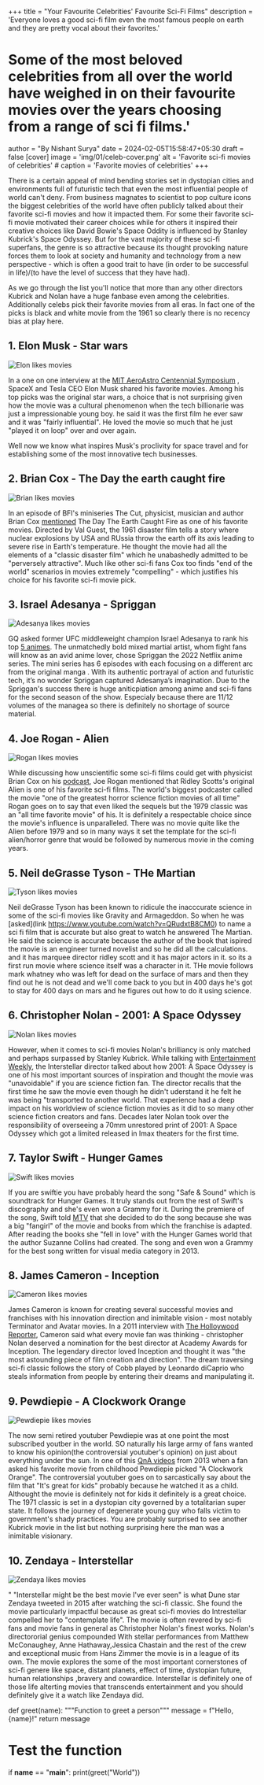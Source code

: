 +++
title = "Your Favourite Celebrities' Favourite Sci-Fi Films"
description = 'Everyone loves a good sci-fi film even the most famous people on earth and they are pretty vocal about their favorites.'
# Some of the most beloved celebrities from all over the world have weighed in on their favourite movies over the years choosing from a range of sci fi films.' 
author = "By Nishant Surya"
date = 2024-02-05T15:58:47+05:30
draft = false
[cover]
    image = 'img/01/celeb-cover.png'
    alt = 'Favorite sci-fi movies of celebrities'
    # caption = 'Favorite movies of celebrities'
+++
<!-- influenced their thought process influenced their thought process and perspective towards life. There is a certain charm/appel of mind bending stories set in dystopian cities/environments full of futuristic tech that even the most influential people of world can't deny. From business magnates to scientist to pop culture icons the biggest celebrities of the world have often publicly talked about their favorite sci-fi movies and how it impacted them. For some their favorite sci-fi movie motivated their career choices while for others it inspired their creative choices like David Bowie's Space Oddity is influenced by Stanley Kubrick's Space Odyssey. But for the vast majority of these sci-fi superfans, the genre is so attractive because its thought provoking nature forces them to look at society and humanity and technology from a new perspective - which is often a good trait to have (in order to be successful in life)/(to have the level of success that they have had).-->

There is a certain appeal of mind bending stories set in dystopian cities and environments full of futuristic tech that even the most influential people of world can't deny. From business magnates to scientist to pop culture icons the biggest celebrities of the world have often publicly talked about their favorite sci-fi movies and how it impacted them. For some their favorite sci-fi movie motivated their career choices while for others it inspired their creative choices like David Bowie's Space Oddity is influenced by Stanley Kubrick's Space Odyssey. But for the vast majority of these sci-fi superfans, the genre is so attractive because its thought provoking nature forces them to look at society and humanity and technology from a new perspective - which is often a good trait to have (in order to be successful in life)/(to have the level of success that they have had).

As we go through the list you'll notice that more than any other directors Kubrick and Nolan have a huge fanbase even among the celebrities. Additionally celebs pick their favorite movies from all eras. In fact one of the picks is black and white movie from the 1961 so clearly there is no recency bias at play here.

<!-- As we go through the list you'll notice that some movies are quoted as favorite by multiple celebrities. Clearly some movies have been more impactful and influential than th others. Their are favorites that go as far back as 1961 and as recent as 2022.  -->


<!-- 
You'll notice a pattern in the choices made by these celebrities. Most of them seem to be attracted towards the work of three directors namely, Stanley Kubrick, RIdley Scott, Christopher Nolan. The earliest favorite is a black and white film from as far back as 1961 and the most recent is a series from 2022 -->


<!-- There is a certain charm/appel of mind bending stories set in dystopian cities/environments full of futuristic tech that even the most influential people of world can't deny. From business magnates to scientist to pop culture icons the biggest celebrities of the world often talk about their favorite sci-fi movies with pride. Partly because the genre in itself is exciting like no other but  but also because it highlighting their ability and intelligence to look at things like humanity and social issues from a new perspective. Some even extract inspiration from this genre and apply it to their respective fields like David Bowie's Space Oddity is inspired by Kubrick's Space Odyssey. While others owe their whole career to an inspiration from a science fiction film. -->
<!-- 
Some of worlds most influential people love innovative futurisitc technology, as is evident in their picks for their favorite sci-fi films of all time, while others just seem to enjoy mind bending dystopian stories. From buisiness leaders to the biggest scientists, the biggest celebrities have publicly weighed in on their favorite sci-fi movies. Some shared insights into masterpieces that inspired their journey into the field of science and tech, and some praised the thought provoking movies that influenced their thought process and perspective towards life. -->

<!-- To enjoy sci
A good sci-fi movie - or sometimes a bad one - usually deals with good or bad innovation which is why some of the most successful people in the world love it. From the biggest podcasters to the biggest youtubers and movie directors, the biggest celebrities have often picked a sci fi film as their favorite movie

Everyone loves the sci fi genre and celebrities are no different as they too harbour a deep passion for sci fi, as evident in their picks for their favourite sci fi film of all time. Some even shared insights into how these movies affected their personal vision and thought process since we all know how futuristic some of the sci fi movies are. No wonder sci fi movies often predict the future its prpbably because it isnpuires people to create what they show in the movies and these people later on become celebrtieis and visionaries as it is the thinking man’s genre.  

If there seems to be any trend among these celebs, it’s love for the work of directors like Ridley Scott Three of Scott’s best movies are represented among the celebrities favorites. Meanwhile two of the choices ofr favourite movies are directed by Stanley Kubrick. Sci fi is an evergreen genre which is why there are films in this list from many diufferent decades the 70s , 80s even the last decade.  -->


## 1. Elon Musk - Star wars  

![Elon likes movies](/img/01/01musk10.png "Musk's favorite movie")  


In a one on one interview at the [MIT AeroAstro Centennial Symposium](https://www.youtube.com/watch?v=4DUbiCQpw_4&t=0s)
, SpaceX and Tesla CEO Elon Musk shared his favorite movies. Among his top picks was the original star wars, a choice that is not surprising given how the movie was a cultural phenomenon when the tech billionarie was just a impressionable young boy. he said it was the first film he ever saw and it was "fairly influential". He loved the movie so much that he just "played it on loop" over and over again. 

<!-- In a one on one interview at the MIT AeroAstro Centennial Symposium(link: https://www.youtube.com/watch?v=4DUbiCQpw_4&t=0s), SpaceX and Tesla CEO Elon Musk shared his favorite movies. Among his top picks was the original star wars, a choice that is not surprising given how the movie was a cultural phenomenon when the tech billionarie was just a impressionable young boy. he said it was the first film he ever saw and it was "fairly influential". He loved the movie so much that he just "played it on loop" over and over again.  -->

<!-- Well now we know how Musk got inspired to establish not only the most popular private space company but also other extremely innovative tech businesses. -->

Well now we know what inspires Musk's proclivity for space travel and for establishing some of the most innovative tech businesses.


<!-- Well now we know what inspires Musk's proclivity for space travel and his urge for creatin g some of the most innovative tech businesses in the world. ---- -->

<!-- The impact of Star Wars on Elon Musk is apparent given Musk's massive proclivity for space travel and technology in general. -->

 <!-- He said that it was the first film he ever saw and it was "fairly influential". He also added that he loved the movie and just "played it on loop". The impact of Star Wars on Elon Musk is apparent given Musk's massive proclivity for space travel and technology in general.


In a one on one interview at the MIT AeroAstro Centennial Symposium(link: https://www.youtube.com/watch?v=4DUbiCQpw_4&t=0s), SpaceX and Tesla CEO Elon Musk shared his favorite movies. Among his top picks was the original star wars, a choice that is not surprising given how it became a cultural phenomenon and the fact that it was released when tech billionaire was just a impressionable young boy. He said that it was the first film he ever saw and it was "fairly influential". He also added that he loved the movie and just "played it on loop". The impact of Star Wars on Elon Musk is apparent given Musk's massive proclivity for space travel and technology in general. -->

## 2. Brian Cox - The Day the earth caught fire 

![Brian likes movies](/img/01/02briancox2.png "Brian's favorite movie")  


In an episode of BFI's miniseries The Cut, physicist, musician and author Brian Cox [mentioned](https://m.facebook.com/BritishFilmInstitute/videos/watch-brian-coxs-film-recommendations-the-cut/178885092895880/) The Day The Earth Caught Fire as one of his favorite movies. Directed by Val Guest, the 1961 disaster film tells a story where nuclear explosions by USA and RUssia throw the earth off its axis leading to severe rise in Earth's temperature. He thought the movie had all the elements of a "classic disaster film" which he unabashedly admitted to be "perversely attractive". Much like other sci-fi fans Cox too finds "end of the world" scenarios in movies extremely "compelling" - which justifies his choice for his favorite sci-fi movie pick.




<!-- The 1961 Sci-fi disaster film thriler tells a story of nuclear tests that send the Earth off its axis which means that the planet is being pulled by the Sun. Brian was immediately attracted to the plot of the film. He thought the movie was in some ways a "classic disaster film" and even goes on to reveal that he found the movie to be "perversely attractive" and "compelling" since he loved "end of the world" scenario in movies. -->

<!-- 
In an episode of BFI's miniseries The Cut, physicist, musician and author Brian Cox mentioned(link: https://m.facebook.com/BritishFilmInstitute/videos/watch-brian-coxs-film-recommendations-the-cut/178885092895880/) The Day The Earth Caught Fire as one of his favorites. The 1961 British Film tells a story of nuclear tests that sent the Earth off its axis which means that the planet is being pulled by the Sun. Brian was immediately attracted to the plot of the film. He thought the movie was in some ways a "classic disaster film" and even goes on to reveal that he found the movie to be "perversely attractive" and "compelling" since he loved "end of the world" scenario in movies. -->

<!-- is a result of the fact that we are detonating nuclear bombs and doing nuclear tests and they damage the earth -->
<!-- // In an interview for their series asking famous creative people to name the movies that inspired them, BFI player caught up with brian cox, the famous physicist. His first pick, which he later singled out as one of his definite top two, was the sci fi movie, starring.  The film follows… brian cited just how //emotional// the film makes saying it’s a “”
Brian Cox is one of the most renowned phsysicst known not only for his contribution to sciene but for making science popular among younger generation through his innovation shows and concerts. 
In the series of shortfilms The Cut on BFI player when he was asked to recommend a movie to the people r Brian Cox called “The day the earth caught fire” his favourite sci fi film praising it as a a great piece of art that is also a warning to the future of mankind and how we could destroy ourselves if we didn’t control our greed. The film follows a sequence of events where both America and Russia test atomic bomb at the same time which leads to alterning the earths axis and the earth then starts gravitating towards the sun. -->

## 3. Israel Adesanya - Spriggan 

![Adesanya likes movies](/img/01/03adesanya.png "Adesanya's favorite movie")  

<!-- it was futuristic, i like the suit he was in, like it was a overpowered suit, but it was a lot of blood,i like when i see anime and i see blood,i dont want you to sugarcoat it, and oh no all this fighting's happening and there's no blood and noone dies, it;s like nah i want to see poeople's head gets ripped up, sliced up don't sugarcoat it for me, -->

GQ asked former UFC middleweight champion Israel Adesanya to rank his top [5 animes](https://www.youtube.com/watch?v=n52YaAy67YQ). The unmatchedly bold mixed martial artist, whom fight fans will know as an avid anime lover, chose Spriggan the 2022 Netflix anime series. The mini series has 6 episodes with each focusing on a different arc from the original manga . With its authentic portrayal of action and futuristic tech, it’s no wonder Spriggan captured Adesanya’s imagination. Due to the Spriggan's success there is huge aniticpiation among anime and sci-fi fans for the second season of the show. Especialy because there are 11/12 volumes of the managea so there is definitely no shortage of source material.

<!-- Since the series was a huge hit Netflix has decided to go ahead with theThe series was a huge hit among anime and sci-fi fans and its Season 2 is set to release later in 2024. since the first season was a mini series there is still a lot of source material to cover since the manga has 11 published volumes. -->

<!-- GQ asked former UFC middleweight champion Israel Adesanya to rank his top 5 animes.(link: https://www.youtube.com/watch?v=n52YaAy67YQ). The unmatchedly bold mixed martial artist, whom fight fans will know as an avid anime lover, chose Spriggan the 2022 Netflix anime series adaptation of manga. The mini series has 6 episodes with each focusing on a different arc from the original manga . With its authentic portrayal of action and futuristic tech, it’s no wonder Spriggan captured Adesanya’s imagination. -->


<!-- Speaking to GQ magazine, Israel adesanya ranked his five favourite anime. The unmatchedly bold mixed martial artist, whom fight fans and anime fans will know is an avid anime lover, chose Spriggan
and already being considered one of the greatest animesd of all time despite being a new release, sci fi shounen action anime based on the manga with similar name-->

## 4. Joe Rogan - Alien 

![Rogan likes movies](/img/01/04rogan.png "Rogan's favorite movie")  



<!-- I feel like Ridley Scott's original alien is probably one of the greatest horrors science fiction movies of all time and one of my all time favorite movies but i really like the newer ones as well, i like prometheus and i really like covenant. -->
While discussing how unscientific some sci-fi films could get with physicist Brian Cox on his [podcast](https://www.youtube.com/watch?v=wieRZoJSVtw), Joe Rogan mentioned that Ridley Scotts's original Alien is one of his favorite sci-fi films. The world's biggest podcaster called the movie "one of the greatest horror science fiction movies of all time" Rogan goes on to say that even liked the sequels but the 1979 classic was an "all time favorite movie" of his. It is definitely a respectable choice since the movie's influence is unparalleled. There was no movie quite like the Alien before 1979 and so in many ways it set the template for the sci-fi alien/horror genre  that would be followed by numerous movie in the coming years.

<!-- While talking about the unscientific aspects of sci-fi films with physicist Brian Cox on an episode of the JRE podcast/his podcast, Joe Rogan, talked about Ridley Scott's origina. The biggest podcaster in the world, Rogan, called the movie "one of the greatest horror science fiction movies of all time" and goes on to confess that it is an "all time favorite movie" of his. It is definitely a respectable choice as the movie's influence is unparallelled. There was no movie quite like the aliien before it was made so in a way it set the template for sci-fi horror genre that numerous movies later followed.


While talking to physicist Brian Cox on his podcast, Joe Rogan, took a momment to shout out one of his favorite sci-fi films Ridley Scott's original Alien. The biggest podcaster in the world, Rogan, called the movie "one of the greatest horror science fiction movies of all time" and goes on to confess that it is an "all time favorite movie" of his. It is definitely a respectable choice as the movie's influence is unparallelled. as it set the template for sci-fi horror genre that numerous movies later followed. -->

<!-- Joe Rogan is the worlds biggest podcaster and often interviews very interesting group of people and is also never shy of revealing his own opinion and choices. In one of the episodes of the podcast with physicist Brian Cox, Rogan revealed that Alien is his favourite sci fi movie. He called the movie “one of the greatest horror science fiction movies of all time and one of my all time favourite movies.” Released in 1979 Alien was ndirected by Ridley Scott and written by Dan O’Bannon.  The movie follows a commercial spaceship crew as it comes in contact with with dangerous and hostile extraterrestrial beings. -->

## 5. Neil deGrasse Tyson - THe Martian

![Tyson likes movies](/img/01/05neildegrassetyson.png "Tyson's favorite movie")  


Neil deGrasse Tyson has been known to ridicule the inacccurate science in some of the sci-fi movies like Gravity and Armageddon. So when he was [asked](link https://www.youtube.com/watch?v=QRudxtB8CM0) to name a sci fi film that is accurate but also great to watch he answered The Martian. He said the science is accurate because the author of the book that ispired the movie is an engineer turned novelist and so he did all the calculations. and it has marquee director ridley scott and it has major actors in it. so its a first run movie where science itself was a character in it. THe movie follows mark whatney who was left for dead on the surface of mars and then they find out he is not dead and we'll come back to you but in 400 days he's got to stay for 400 days on mars and he figures out how to do it using science.

<!-- Astrophysicist Neil deGrasse Tyson has famously ridiculed many sci-fi movies like Gravity and Armageddon for the scientific inacurracies. So when a fan asked what sci-fi movie he did like Tyson was quick to respond with The Martian. THe movie follows Mark Watney played by Matt Damon who is stuck on Mars after a mission goes wrong. Now he has to survive for 400 days alone on a planet before his team can rescue him and his only hope is relying on science. Tyson explained that the movie was so accurate because book on which the movie is based is written by an engineer turned novelist who made the approprite calculations while writing the book. He even claimed that this was the first sci-fi movie "where science itself was a character".


Astrophysicist Neil deGrasse Tyson regularly ridicules the inaccuracy of sci-fi movies like Gravity and Armegeddon. 



Astrophysicist Neil deGrasse Tyson has been known to ridicule the inaccuracy of sci-fi movies like Gravity and Armageddon. So when he had to name accurate yet fun/exciting sci-fi movies his first pick out of his definite top two is RIdley Scott's The Martian. The film follows Mark Watney played by Matt Damon who is stuck on Mars after a mission goes wrong and now he must survive for 400 days before he can be brought back and he has to do it using science.  Tyson says the reason for the movie's accuracy is that book on which the movie is based is written by an engineer turned novelist so he made the caclulations before writing the book. He added that this is the first sci-fi movie "where science itself was a character". Sounds like Tyson appreciated the fact the makers of the movie respected the science in a science fiction movie.

The brillian astrophysicist Neil deGrasse Tyson has been known to ridicule the inaccuracy of sci-fi movies like Gravity and Armageddon. So when he had to name accurate yet fun/exciting sci-fi movies his first pick out of his definite top two is RIdley Scott's The Martian. The film follows Mark Watney played by Matt Damon who is stuck on Mars after a mission goes wrong and now he must survive for 400 days before he can be brought back and he has to do it using science.  Tyson says the reason for the movie's accuracy is that book on which the movie is based is written by an engineer turned novelist so he made the caclulations before writing the book. He added that this is the first sci-fi movie "where science itself was a character". Sounds like Tyson appreciated the fact the makers of the movie respected the science in a science fiction movie. -->
<!-- 
The brillian astrophysicist Neil deGrasse Tyson has been known to ridicule the inaccuracy of sci-fi movies like Gravity and Armageddon. So when he had to name accurate yet fun/exciting sci-fi movies his first pick out of his definite top two is RIdley Scott's The Martian. The film follows Mark Watney played by Matt Damon who is stuck on Mars after a mission goes wrong and now he must survive for 400 days before he can be brought back and he has to do it using science.  Tyson says the reason for the movie's accuracy is that book on which the movie is based is written by an engineer turned novelist so he made the caclulations before writing the book. He added that this is the first sci-fi movie "where science itself was a character in it". -->
<!-- 
when someone asked Neil
In an out of blue choice Neil deGrasse Tyson expressed his admiration for the 2015 sci-fi/Adventure The martian. 
It's not shocking that everyone wants to know the favorite sci fi film of the worlds most famous scientist Neil De Grasse Tyson is an extremely accomplished astrophysicst and arguably one of the most popular advocates of science. He is also a fan of science fiction movies and harsh critique of it. While he often criticizes movies such as Gravity for being heavily inaccurate he also heaps heavy praise when the moviemakers get it right. He has often said the  The Martian is his favourite science fiction movie because of its accuracy and depiction. The martian follows a astronaut stuck alone on the mars planet and how he manages to survive and come back to Earth.  -->

## 6. Christopher Nolan - 2001: A Space Odyssey

![Nolan likes movies](/img/01/06nolan.png "Nolan's favorite movie")  

However, when it comes to sci-fi movies Nolan's brilliancy is only matched and perhaps surpassed by Stanley Kubrick. While talking with [Entertainment Weekly](https://ew.com/article/2013/04/06/room-237-stanley-kubrick-shining-influence/), the Interstellar director talked about how 2001: A Space Odyssey is one of his most important sources of inspiration and thought the movie was "unavoidable" if you are science fiction fan. The director recalls that the first time he saw the movie even though he didn't uderstand it he felt he was being "transported to another world. That experience had a deep impact on his worldview of science fiction movies as it did to so many other science fiction creators and fans. Decades later Nolan took over the responsibility of overseeing a 70mm unrestored print of 2001: A Space Odyssey which got a limited released in Imax theaters for the first time.

<!-- Christopher Nolan is known to audiences for making some of the most iconic sci-fi movies with thought provoking themes and unpredictable narratives - most notably Inception and Interstellar. The director told Entertainment Weekly(https://ew.com/article/2013/04/06/room-237-stanley-kubrick-shining-influence/) (link2: https://www.indiewire.com/gallery/christopher-nolan-favorite-movies/speed-2/)that 2001: A Space Odyssey is a touchstone that has influenced all this sci-fi work. THe director recalls the first time he watched the film he didnt understand the movie but distinctly remembers the strong experience of being "transported to another world". Decades later Nolan took over the responsibility of overseeing a 70mm unrestored print of 2001: A Apace Odyssey to be shown in Imax Theaters. -->

<!-- Christopher Nolan is widely considered one of the greatest directors of our time. He is also one of the best when it comes to creating science fiction movies. People often wonder what kind of science fiction he himself  likes besides his own creations. When Entertainment Weekly asked him this question he said Stanley Kubrick’s science fiction masterpiece left a huge impression on him. He said “I just felth this extraordinary experience of being taken to another world. You didn’t doubt this world for an instant. It had a larger than life quality.” Decades later Nolan played crucial role in touring a restored version of “2001” around the world.  -->

## 7. Taylor Swift - Hunger Games

![Swift likes movies](/img/01/07taylorswifthungergames.png "Swift's favorite movie")  


If you are swiftie you have probably heard the song "Safe & Sound" which is soundtrack for Hunger Games. It truly stands out from the rest of Swift's discography and she's even won a Grammy for it. During the premiere of the song, Swift told [MTV](https://www.mtv.com/news/rv62v6/taylor-swift-hunger-games-fan#:~:text=%22When%20I%20got%20the%20call,'%20%22) that she decided to do the song because she was a big "fangirl" of the movie and books from which the franchise is adapted. After reading the books she "fell in love" with the Hunger Games world that the author Suzanne Collins had created. The song   and even won a Grammy for the best song written for visual media category in 2013.

<!-- If you are swiftie you have probably heard the song "Safe & Sound" as it truly stands out from the rest of Taylor Swift's discography and she's even won a Grammy for it.

One of Taylor Swift's most inconic songs is "Safe & Sound" and she has even won a grammy for it. During the premiere of Taylor Swift's "Hunger Games" soundtrack song "Safe & Sound," While answering questions from MTV news and fans on twitter Taylore swift confessed that she was a "fangirl" of the franchise and has even read the books.(link:https://www.mtv.com/news/rv62v6/taylor-swift-hunger-games-fan#:~:text=%22When%20I%20got%20the%20call,'%20%22) Hunger games movies starring Jennifer Lawrence are based on dystopian novel series by Suzanne Collins. -->

## 8. James Cameron - Inception

![Cameron likes movies](/img/01/08cameron.png "Cameron's favorite movie")  


James Cameron is known for creating several successful movies and franchises  with his innovation direction and inimitable vision - most notably Terminator and Avatar movies. In a 2011 interview with [The Holloywood Reporter](https://www.indiewire.com/gallery/james-cameron-favorite-movies-director-good-reviews-recommendations/the-lord-of-the-rings-the-return-of-the-king-elijah-wood-sean-astin-2003-c-new-line-courtesy/), Cameron said what every movie fan was thinking - christopher Nolan deserved a nomination for the best director at Academy Awards for Inception. The legendary director loved Inception and thought it was "the most astounding piece of film creation and direction". The dream traversing sci-fi classic follows the story of Cobb played by Leonardo diCaprio who steals information from people by entering their dreams and manipulating it.



<!-- In an interview with Hollywood Reporter said that he loved Christopher Nolan's Inception(check link: https://www.indiewire.com/gallery/james-cameron-favorite-movies-director-good-reviews-recommendations/the-lord-of-the-rings-the-return-of-the-king-elijah-wood-sean-astin-2003-c-new-line-courtesy/),(link: https://www.hollywoodreporter.com/movies/movie-news/james-cameron-inception-director-christopher-95103/). The legendary director mentioned that he wished Christopher Nolan got a nomination in the academy awards for the dream traversing sci-fi classic. The sci-fi fans all over the world resonate with Cameron's perception of Inception being one of "most astounding piece of film creation". The plot of the film follows Cobb played by Leonardo diCaprio who steals information from people by entering their dreams and manipulating it.  -->
<!-- James Cameron is one of the most prominent directors in Hollywood with quite a few masterpieces in his repertoire. Whehter it’s 2009’s epic science fiction Avatar – which by the way is also the highest grossing movie of all time or one of the biggest science fiction franchise Terminator, James Cameron is a legend in science fiction genre and otherwise. Being great he also has a good eye for great films. Talking to The Hollywood Reporter in 2011 James Cameron said that he loved Christopher Nolan’s science saga inception. He goes on to emphasize that Nolan should have won the Oscar for it  “it’s the most astounding piece of film creation and direction”.
The film follow Cobb who steals information from people by entering their dreams. But things go wrong when someone asks him to steal some information in exchange for wiping off Cobb’s criminal record. The films cast is great, its direction is top-notch and together they offer a never seen experience. No wonder it is one James Cameron’s list of  favourite movies. -->


## 9. Pewdiepie - A Clockwork Orange

![Pewdiepie likes movies](/img/01/09pewdiepie4.png "Pewdiepie's favorite movie")  

The now semi retired youtuber Pewdiepie was at one point the most subscribed youtber in the world. SO naturally his large army of fans wanted to know his opinion(the controversial youtuber's opinion) on just about everything under the sun. In one of this [QnA videos](https://www.youtube.com/watch?v=Kj-68mx4We4) from 2013 when a fan asked his favorite movie from childhood Pewdiepie picked "A Clockwork Orange". The controversial youtuber goes on to sarcastically say about the film that "It's great for kids" probably because he watched it as a child. Althought the movie is definitely not for kids it definitely is a great choice.   The 1971 classic is set in a dystopian city governed by a totalitarian super state. It follows the journey of degenerate young guy who falls victim to government's shady practices. You are probably surprised to see another Kubrick movie in the list but nothing surprising here the man was a inimitable visionary.
<!-- Although PewdiePie is not the most subscribed youtuber anymore and is semi retired at one point he was one of the

Although Pewdiepie is not the most subscribed youtuber  and is also semi retired he he is still one of the most popular content creators. So fans are always asking about his choices and opinions. In a qna video from 2013 when a fan asked what was Pewdiepie's favorite movie growing up, he answered A Clockwork Orange.


Pewdiepie is known for being the most subscribed youtuber till 2019 and therefore one of the most celebrated online personalities. In a qna video on his channel when a fan asked his favorite movie from chicldhood he Picked "A clockwork Orange" and then sarcistically added "it's great for kids".(link: https://www.youtube.com/watch?v=Kj-68mx4We4). ALthought not for kids It definitely is agreat choice. This Stanley Kubrick classic is set in a dystopian city governed by a totalitarian super state. The movie follows the journey of a young guy who is a degenerate but also a victim of some dark and shady government practices -->

<!-- Pewdiepie is one of the biggest youtubers in the world and at one point was the biggest youtube. He has more than 4500 videos online and inevitably over the years has shared his likes and dislikes on several topics. In a qna session from 2013 when a fan asked about his favorite movie from his childhood. he Picked "A clockwork Orange" and then sarcastically added "it's great for kids". It definitely is agreat choice but it certainly is not for kids. This Stanley Kubrick classic is set in a dystopian city governed by a totalitarian super state. The movie follows the journey of a young guy who is a degenerate but also a victim of the dark practices of the government. -->

<!-- Pewdiepie is one of the biggest youtubers in the world andat one point was the biggest youtuber in the world. In many of his videos on his channel he has said that a clockwork orange by Stanley Kubrick was his favourite film. The movie is also referenced in one and his love for the movie could be seen from the multiple posters he owns which could be seen in the video. The movie is about a dystopian city governed by a totalitarian super state where the story follows the journey of a young guy who is a degenerate but also a victim of the dark practices of the government. -->

## 10. Zendaya - Interstellar

![Zendaya likes movies](/img/01/10zendaya.png "Zendaya's favorite movie")  


"
"Interstellar might be the best movie I've ever seen" is what Dune star Zendaya tweeted in 2015 after watching the sci-fi classic. She found the movie particularly impactful because as great sci-fi movies do Intrestellar compelled her to "contemplate life". The movie is often revered by sci-fi fans and movie fans in general as Christopher Nolan's finest works. Nolan's directororial genius compounded With stellar performances from  Matthew McConaughey, Anne Hathaway,Jessica Chastain  and the rest of the crew and exceptional music from Hans Zimmer the movie is in a league of its own. The movie explores the some of the most important cornerstones of sci-fi genere like space, distant planets, effect of time, dystopian future, human relationships ,bravery and cowardice. Interstellar is definitely one of those life alterting movies that transcends entertainment and you should definitely give it a watch like Zendaya did.

<!-- Dune star Zenadaya 

Dune star Zendaya tweeted in 2015 praising the sci-fi classic Interstellar calling it the "best movie she has ever seen". She implied the deep impact it had on her compelling her to "contemplate life" after watching it. The movie is often revered as Christopher Nolan's finest works. Starring Matthew Mcconauge and anna hathway the movie showcases great emotional themes, space travel, explores different planets and is backed by a stellar score from Hans Zimmer. Zendaya's obsession with the movie is not unfounded and is shared by every sci-fi fan.



Dune star Zendaya tweeted in 2015 praising the sci-fi classic Interstellar calling it the "best movie she has ever seen". She implied the deep impact it had on her compelling her to "contemplate life" after watching it. The movie is often revered as Christopher Nolan's finest works. Starring Matthew Mcconauge and anna hathway the movie deals with the a complicated story involving multiple sci-fi concepts ranging from planets with hostile environments to the way Nolan deals with time and mind bending endings. Zendaya's obsession with the movie is not unfounded and is shared by every sci-fi fan. -->

<!-- Pewdiepie is one of the biggest youtubers in the world andat one point was the biggest youtuber in the world. In many of his videos on his channel he has said that a clockwork orange by Stanley Kubrick was his favourite film. The movie is also referenced in one and his love for the movie could be seen from the multiple posters he owns which could be seen in the video. The movie is about a dystopian city governed by a totalitarian super state where the story follows the journey of a young guy who is a degenerate but also a victim of the dark practices of the government. -->


def greet(name):
    """Function to greet a person"""
    message = f"Hello, {name}!"
    return message

# Test the function
if __name__ == "__main__":
    print(greet("World"))
